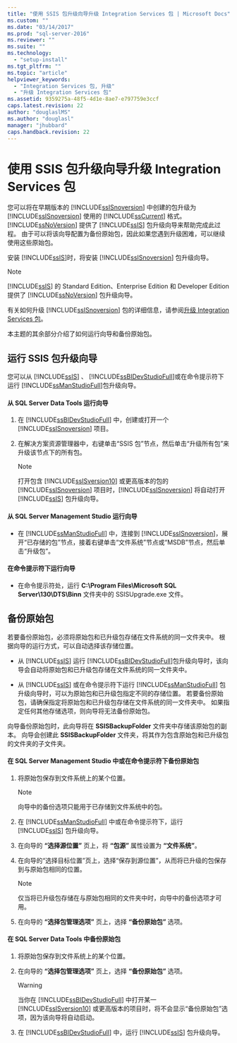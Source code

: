 ```yaml
---
title: "使用 SSIS 包升级向导升级 Integration Services 包 | Microsoft Docs"
ms.custom: ""
ms.date: "03/14/2017"
ms.prod: "sql-server-2016"
ms.reviewer: ""
ms.suite: ""
ms.technology: 
  - "setup-install"
ms.tgt_pltfrm: ""
ms.topic: "article"
helpviewer_keywords: 
  - "Integration Services 包, 升级"
  - "升级 Integration Services 包"
ms.assetid: 9359275a-48f5-4d1e-8ae7-e797759e3ccf
caps.latest.revision: 22
author: "douglaslMS"
ms.author: "douglasl"
manager: "jhubbard"
caps.handback.revision: 22
---
```

# 使用 SSIS 包升级向导升级 Integration Services 包
  您可以将在早期版本的 [!INCLUDE[ssISnoversion](../../includes/ssisnoversion-md.md)] 中创建的包升级为 [!INCLUDE[ssISnoversion](../../includes/ssisnoversion-md.md)] 使用的 [!INCLUDE[ssCurrent](../../includes/sscurrent-md.md)] 格式。 [!INCLUDE[ssNoVersion](../../includes/ssnoversion-md.md)] 提供了 [!INCLUDE[ssIS](../../includes/ssis-md.md)] 包升级向导来帮助完成此过程。 由于可以将该向导配置为备份原始包，因此如果您遇到升级困难，可以继续使用这些原始包。  
  
 安装 [!INCLUDE[ssIS](../../includes/ssis-md.md)]时，将安装 [!INCLUDE[ssISnoversion](../../includes/ssisnoversion-md.md)] 包升级向导。  
  
> [!NOTE]  
>  [!INCLUDE[ssIS](../../includes/ssis-md.md)] 的 Standard Edition、Enterprise Edition 和 Developer Edition 提供了 [!INCLUDE[ssNoVersion](../../includes/ssnoversion-md.md)] 包升级向导。  
  
 有关如何升级 [!INCLUDE[ssISnoversion](../../includes/ssisnoversion-md.md)] 包的详细信息，请参阅[升级 Integration Services 包](../../integration-services/install-windows/upgrade-integration-services-packages.md)。  
  
 本主题的其余部分介绍了如何运行向导和备份原始包。  
  
## 运行 SSIS 包升级向导  
 您可以从 [!INCLUDE[ssIS](../../includes/ssis-md.md)] 、 [!INCLUDE[ssBIDevStudioFull](../../includes/ssbidevstudiofull-md.md)]或在命令提示符下运行 [!INCLUDE[ssManStudioFull](../../includes/ssmanstudiofull-md.md)]包升级向导。  
  
#### 从 SQL Server Data Tools 运行向导  
  
1.  在 [!INCLUDE[ssBIDevStudioFull](../../includes/ssbidevstudiofull-md.md)] 中，创建或打开一个 [!INCLUDE[ssISnoversion](../../includes/ssisnoversion-md.md)] 项目。  
  
2.  在解决方案资源管理器中，右键单击“SSIS 包”节点，然后单击“升级所有包”来升级该节点下的所有包。  
  
    > [!NOTE]  
    >  打开包含 [!INCLUDE[ssISversion10](../../includes/ssisversion10-md.md)] 或更高版本的包的 [!INCLUDE[ssISnoversion](../../includes/ssisnoversion-md.md)] 项目时，[!INCLUDE[ssISnoversion](../../includes/ssisnoversion-md.md)] 将自动打开 [!INCLUDE[ssIS](../../includes/ssis-md.md)] 包升级向导。  
  
#### 从 SQL Server Management Studio 运行向导  
  
-   在 [!INCLUDE[ssManStudioFull](../../includes/ssmanstudiofull-md.md)] 中，连接到 [!INCLUDE[ssISnoversion](../../includes/ssisnoversion-md.md)]，展开“已存储的包”节点，接着右键单击“文件系统”节点或“MSDB”节点，然后单击“升级包”。  
  
#### 在命令提示符下运行向导  
  
-   在命令提示符处，运行 **C:\Program Files\Microsoft SQL Server\130\DTS\Binn** 文件夹中的 SSISUpgrade.exe 文件。  
  
## 备份原始包  
 若要备份原始包，必须将原始包和已升级包存储在文件系统的同一文件夹中。 根据向导的运行方式，可以自动选择该存储位置。  
  
-   从 [!INCLUDE[ssIS](../../includes/ssis-md.md)] 运行 [!INCLUDE[ssBIDevStudioFull](../../includes/ssbidevstudiofull-md.md)]包升级向导时，该向导会自动将原始包和已升级包存储在文件系统的同一文件夹中。  
  
-   从 [!INCLUDE[ssIS](../../includes/ssis-md.md)] 或在命令提示符下运行 [!INCLUDE[ssManStudioFull](../../includes/ssmanstudiofull-md.md)] 包升级向导时，可以为原始包和已升级包指定不同的存储位置。 若要备份原始包，请确保指定将原始包和已升级包存储在文件系统的同一文件夹中。 如果指定任何其他存储选项，则向导将无法备份原始包。  
  
 向导备份原始包时，此向导将在 **SSISBackupFolder** 文件夹中存储该原始包的副本。 向导会创建此 **SSISBackupFolder** 文件夹，将其作为包含原始包和已升级包的文件夹的子文件夹。  
  
#### 在 SQL Server Management Studio 中或在命令提示符下备份原始包  
  
1.  将原始包保存到文件系统上的某个位置。  
  
    > [!NOTE]  
    >  向导中的备份选项只能用于已存储到文件系统中的包。  
  
2.  在 [!INCLUDE[ssManStudioFull](../../includes/ssmanstudiofull-md.md)] 中或在命令提示符下，运行 [!INCLUDE[ssIS](../../includes/ssis-md.md)] 包升级向导。  
  
3.  在向导的 **“选择源位置”** 页上，将 **“包源”** 属性设置为 **“文件系统”**。  
  
4.  在向导的“选择目标位置”页上，选择“保存到源位置”，从而将已升级的包保存到与原始包相同的位置。  
  
    > [!NOTE]  
    >  仅当将已升级包存储在与原始包相同的文件夹中时，向导中的备份选项才可用。  
  
5.  在向导的 **“选择包管理选项”** 页上，选择 **“备份原始包”** 选项。  
  
#### 在 SQL Server Data Tools 中备份原始包  
  
1.  将原始包保存到文件系统上的某个位置。  
  
2.  在向导的 **“选择包管理选项”** 页上，选择 **“备份原始包”** 选项。  
  
    > [!WARNING]  
    >  当你在 [!INCLUDE[ssBIDevStudioFull](../../includes/ssbidevstudiofull-md.md)] 中打开某一 [!INCLUDE[ssISversion10](../../includes/ssisversion10-md.md)] 或更高版本的项目时，将不会显示“备份原始包”选项，因为该向导将自动启动。  
  
3.  在 [!INCLUDE[ssBIDevStudioFull](../../includes/ssbidevstudiofull-md.md)] 中，运行 [!INCLUDE[ssIS](../../includes/ssis-md.md)] 包升级向导。  
  
  